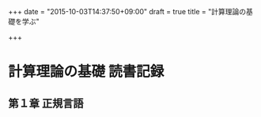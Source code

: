 +++
date = "2015-10-03T14:37:50+09:00"
draft = true
title = "計算理論の基礎を学ぶ"

+++

# 計算理論の基礎 読書記録
## 第１章 正規言語
